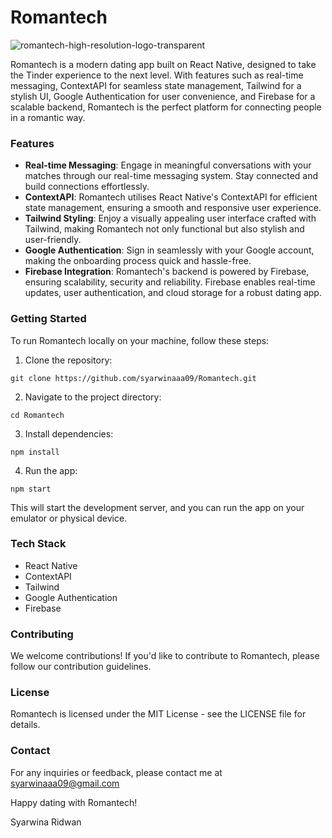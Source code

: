 # Romantech

![romantech-high-resolution-logo-transparent](https://github.com/syarwinaaa09/Romantech/assets/114587158/f1c7a554-7a3d-4a14-b057-0504edc41871)

Romantech is a modern dating app built on React Native, designed to take the Tinder experience to the next level.
With features such as real-time messaging, ContextAPI for seamless state management, Tailwind for a stylish UI, Google Authentication for user convenience, and Firebase for a scalable backend, Romantech is the perfect platform for connecting people in a romantic way.

### Features
* **Real-time Messaging**: Engage in meaningful conversations with your matches through our real-time messaging system. Stay connected and build connections effortlessly.
* **ContextAPI**: Romantech utilises React Native's ContextAPI for efficient state management, ensuring a smooth and responsive user experience.
* **Tailwind Styling**: Enjoy a visually appealing user interface crafted with Tailwind, making Romantech not only functional but also stylish and user-friendly.
* **Google Authentication**: Sign in seamlessly with your Google account, making the onboarding process quick and hassle-free.
* **Firebase Integration**: Romantech's backend is powered by Firebase, ensuring scalability, security and reliability. Firebase enables real-time updates, user authentication, and cloud storage for a robust dating app.

### Getting Started
To run Romantech locally on your machine, follow these steps:
1. Clone the repository:
```
git clone https://github.com/syarwinaaa09/Romantech.git
```
2. Navigate to the project directory:
```
cd Romantech
```
3. Install dependencies:
```
npm install
```
4. Run the app:
```
npm start
```
This will start the development server, and you can run the app on your emulator or physical device.

### Tech Stack
* React Native
* ContextAPI
* Tailwind
* Google Authentication
* Firebase

### Contributing
We welcome contributions! If you'd like to contribute to Romantech, please follow our contribution guidelines.

### License
Romantech is licensed under the MIT License - see the LICENSE file for details.

### Contact
For any inquiries or feedback, please contact me at syarwinaaa09@gmail.com

Happy dating with Romantech!

Syarwina Ridwan
